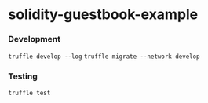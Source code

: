 # solidity-guestbook-example

### Development

`truffle develop --log`
`truffle migrate --network develop`

### Testing

`truffle test`

